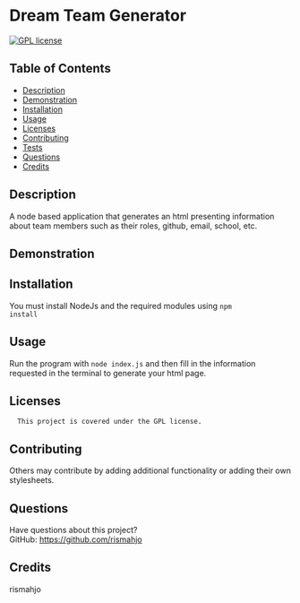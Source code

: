 # Dream Team Generator
[![GPL license](https://img.shields.io/badge/License-GPL-blue.svg)](http://perso.crans.org/besson/LICENSE.html)
## Table of Contents
* [Description](#description)
* [Demonstration](#demonstration)
* [Installation](#installation)
* [Usage](#usage)
* [Licenses](#licenses)
* [Contributing](#contributing)
* [Tests](#tests)
* [Questions](#questions)
* [Credits](#credits)
## Description
A node based application that generates an html presenting information about team members such as their roles, github, email, school, etc.

## Demonstration

## Installation
You must install NodeJs and the required modules using  <code>npm install</code>

## Usage
Run the program with <code>node index.js</code> and then fill in the information requested in the terminal to generate your html page.

## Licenses
      This project is covered under the GPL license.

## Contributing
Others may contribute by adding additional functionality or adding their own stylesheets.

## Questions
Have questions about this project?  
GitHub: https://github.com/rismahjo  

## Credits
rismahjo
